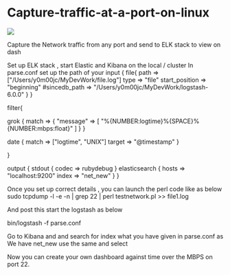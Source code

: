 # Capture-traffic-at-a-port-on-linux

![](https://visitor-badge.laobi.icu/badge?page_id=Yadumathur.Yadumathur)

Capture the Network traffic from any port and send to ELK stack to view on dash

Set up ELK stack , start Elastic and Kibana on the local / cluster
In parse.conf set up the path of your
input { file{ path => ["/Users/y0m00jc/MyDevWork/file.log"] type => "file" start_position => "beginning" #sincedb_path => "/Users/y0m00jc/MyDevWork/logstash-6.0.0" } }

filter{

grok { match => { "message" => [ "%{NUMBER:logtime}%{SPACE}%{NUMBER:mbps:float}" ] } }

date { match => ["logtime", "UNIX"] target => "@timestamp" }

}

output { stdout { codec => rubydebug } elasticsearch { hosts => "localhost:9200" index => "net_new" } }

Once you set up correct details , you can launch the perl code like as below sudo tcpdump -l -e -n | grep 22 | perl testnetwork.pl >> file1.log

And post this start the logstash as below

bin/logstash -f parse.conf

Go to Kibana and and search for index what you have given in parse.conf as We have net_new use the same and select

Now you can create your own dashboard against time over the MBPS on port 22.
